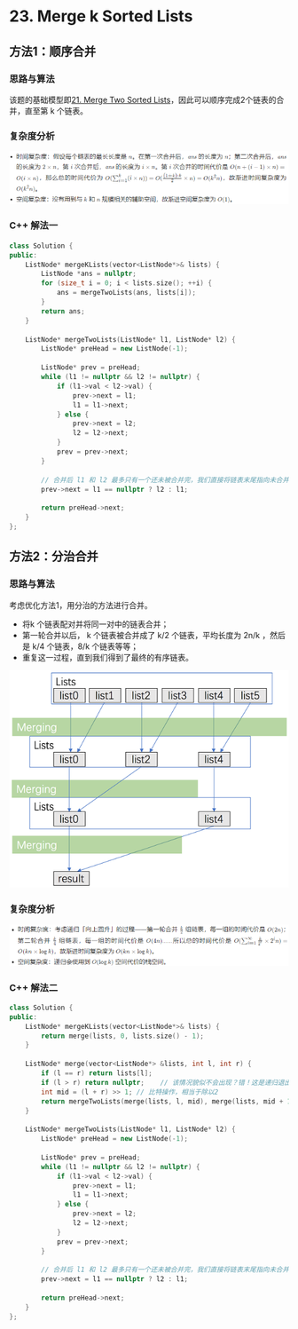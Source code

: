 # 23. Merge k Sorted Lists

## 方法1：顺序合并

### 思路与算法

该题的基础模型即[21. Merge Two Sorted Lists](https://github.com/crossoverpptx/LeetCode/tree/main/21.%20Merge%20Two%20Sorted%20Lists)，因此可以顺序完成2个链表的合并，直至第 k 个链表。

### 复杂度分析

![](01复杂度分析.png)

### C++ 解法一

```c++
class Solution {
public:
    ListNode* mergeKLists(vector<ListNode*>& lists) {
        ListNode *ans = nullptr;
        for (size_t i = 0; i < lists.size(); ++i) {
            ans = mergeTwoLists(ans, lists[i]);
        }
        return ans;
    }

    ListNode* mergeTwoLists(ListNode* l1, ListNode* l2) {
        ListNode* preHead = new ListNode(-1);

        ListNode* prev = preHead;
        while (l1 != nullptr && l2 != nullptr) {
            if (l1->val < l2->val) {
                prev->next = l1;
                l1 = l1->next;
            } else {
                prev->next = l2;
                l2 = l2->next;
            }
            prev = prev->next;
        }

        // 合并后 l1 和 l2 最多只有一个还未被合并完，我们直接将链表末尾指向未合并完的链表即可
        prev->next = l1 == nullptr ? l2 : l1;

        return preHead->next;
    }
};
```

## 方法2：分治合并

### 思路与算法

考虑优化方法1，用分治的方法进行合并。

- 将k 个链表配对并将同一对中的链表合并；
- 第一轮合并以后， k 个链表被合并成了 k/2 个链表，平均长度为 2n/k ，然后是  k/4 个链表，8/k 个链表等等；
- 重复这一过程，直到我们得到了最终的有序链表。

![](02示意图.png)

### 复杂度分析

![](02复杂度分析.png)

### C++ 解法二

```c++
class Solution {
public:
    ListNode* mergeKLists(vector<ListNode*>& lists) {
        return merge(lists, 0, lists.size() - 1);
    }

    ListNode* merge(vector<ListNode*> &lists, int l, int r) {
        if (l == r) return lists[l];
        if (l > r) return nullptr;    // 该情况貌似不会出现？错！这是递归退出条件，只是什么条件下会出现这种情况呢。
        int mid = (l + r) >> 1; // 比特操作，相当于除以2
        return mergeTwoLists(merge(lists, l, mid), merge(lists, mid + 1, r));
    }

    ListNode* mergeTwoLists(ListNode* l1, ListNode* l2) {
        ListNode* preHead = new ListNode(-1);

        ListNode* prev = preHead;
        while (l1 != nullptr && l2 != nullptr) {
            if (l1->val < l2->val) {
                prev->next = l1;
                l1 = l1->next;
            } else {
                prev->next = l2;
                l2 = l2->next;
            }
            prev = prev->next;
        }

        // 合并后 l1 和 l2 最多只有一个还未被合并完，我们直接将链表末尾指向未合并完的链表即可
        prev->next = l1 == nullptr ? l2 : l1;

        return preHead->next;
    }
};

```

